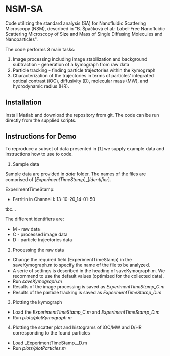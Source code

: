 # NSM-SA

Code utilizing the standard analysis (SA) for Nanofluidic Scattering Microscopy (NSM), described in "B. Špačková et al.: Label-Free Nanofluidic Scattering Microscopy of Size and Mass of Single Diffusing Molecules and Nanoparticles". 

The code performs 3 main tasks:
1. Image processing including image stabilization and background subtraction - generation of a kymograph from raw data  
2. Particle tracking - finding particle trajectories within the kymograph
3. Characterization of the trajectories in terms of particles' integrated optical contrast (iOC), diffusivity (D), molecular mass (MW), and hydrodynamic radius (HR). 

## Installation
Install Matlab and download the repository from git. The code can be run directly from the supplied scripts. 

## Instructions for Demo 
To reproduce a subset of data presented in [1] we supply example data and instructions how to use to code.

1. Sample data

Sample data are provided in _data_ folder. The names of the files are comprised of [_ExperimentTimeStamp_]_[_Identifier_].

ExperimentTimeStamp:

- Ferritin in Channel I: 13-10-20_14-01-50

tbc...

The different identifiers are:

- M - raw data
- C - processed image data
- D - particle trajectories data

2. Processing the raw data

- Change the required field (ExperimentTimeStamp) in the saveKymograph.m to specify the name of the file to be analyzed. 
- A serie of settings is described in the heading of saveKymograph.m. We recommend to use the default values (optimized for the collected data).
- Run _saveKymograph.m_
- Results of the image processing is saved as _ExperimentTimeStamp_C.m_
- Results of the particle tracking is saved as _ExperimentTimeStamp_D.m_

3. Plotting the kymograph

- Load the _ExperimentTimeStamp_C.m_ and _ExperimentTimeStamp_D.m_ 
- Run _plots/plotKymograph.m_

4. Plotting the scatter plot and histograms of iOC/MW and D/HR corresponding to the found particles
- Load _ExperimentTimeStamp__D.m 
- Run _plots/plotParticles.m_

